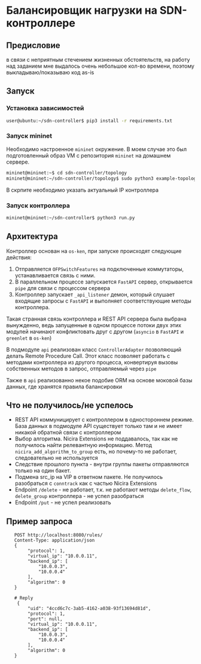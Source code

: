 # Балансировщик нагрузки на SDN-контроллере

## Предисловие
в связи с неприятным стечением жизненных обстоятельств, на работу над заданием мне выдалось очень небольшое кол-во времени, поэтому выкладываю/показываю код as-is


## Запуск
### Установка зависимостей
```bash
user@ubuntu:~/sdn-controller$ pip3 install -r requirements.txt
```
### Запуск **mininet**
Необходимо настроенное `mininet` окружение. В моем случае это был подготовленный образ VM с репозитория `mininet` на домашнем сервере.
```bash
mininet@mininet:~$ cd sdn-controller/topology
mininet@mininet:~/sdn-controller/topology$ sudo python3 example-topology.py
```
В скрпите необходимо указать актуальный IP контроллера

### Запуск контроллера
```bash
mininet@mininet:~/sdn-controller$ python3 run.py
```
## Архитектура

Контроллер основан на `os-ken`, при запуске происходят следующие действия:

1. Отправляется `OFPSwitchFeatures` на подключенные коммутаторы, устанавливается связь с ними.
2. В параллельном процессе запускается `FastAPI` сервер, открывается `pipe` для связи с процессом сервера
3. Контроллер запускает `_api_listener` демон, который слушает входящие запросы с `FastAPI` и выполняет соответствующие методы контроллера.

Такая странная связь контроллера и REST API сервера была выбрана вынужденно, ведь запущенные в одном процессе потоки двух этих модулей начинают конфликтовать друг с другом (`asyncio` в `FastAPI` и `greenlet` в `os-ken`)

В подмодуле `api` реализован класс `ControllerAdapter` позволяющий делать Remote Procedure Call. Этот класс позволяет работать с методами контроллера из другого процесса, конвертируя вызовы собственных методов в запрос, отправляемый через `pipe`

Также в `api` реализованно некое подобие ORM на основе моковой базы данных, где хранятся правила балансировки

## Что не получилось/не успелось
- REST API коммуницирует с контроллером в одностороннем режиме. База данных в подмодуле API существует только там и не имеет никакой обратной связи с контроллером
- Выбор алгоритма. Nicira Extensions не поддавалось, так как не получилось найти релевантную информацию. Метод `nicira_add_algorithm_to_group` есть, но почему-то не работает, следовательно не используется
- Следствие прошлого пункта - внутри группы пакеты отправляются только на один бакет.
- Подмена src_ip на VIP в ответном пакете. Не получилось разобраться с `conntrack` как с частью Nicira Extensions
- Endpoint `/delete` - не работает, т.к. не работают методы `delete_flow`, `delete_group` контроллера - не успел разобраться
- Endpoint `/put` - не успел реализовать

## Пример запроса

```http d
   POST http://localhost:8080/rules/
   Content-Type: application/json
   {
        "protocol": 1,
        "virtual_ip": "10.0.0.11",
        "backend_ip": [
            "10.0.0.3",
            "10.0.0.4"
        ],
        "algorithm": 0
   }

   # Reply
    {
        "uid": "4ccd6c7c-3ab5-4162-a038-93f13694d81d",
        "protocol": 1,
        "port": null,
        "virtual_ip": "10.0.0.11",
        "backend_ip": [
            "10.0.0.3",
            "10.0.0.4"
        ],
        "algorithm": 0
   }
   ```